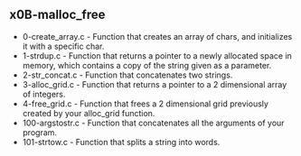 ## x0B-malloc_free
* 0-create_array.c - Function that creates an array of chars, and initializes it with a specific char.
* 1-strdup.c - Function that returns a pointer to a newly allocated space in memory, which contains a copy of the string given as a parameter.
* 2-str_concat.c - Function that concatenates two strings.
* 3-alloc_grid.c - Function that returns a pointer to a 2 dimensional array of integers.
* 4-free_grid.c - Function that frees a 2 dimensional grid previously created by your alloc_grid function.
* 100-argstostr.c - Function that concatenates all the arguments of your program.
* 101-strtow.c - Function that splits a string into words.
